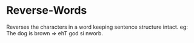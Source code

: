 # Reverse-Words
Reverses the characters in a word keeping sentence structure intact. eg: The dog is brown => ehT god si nworb.
